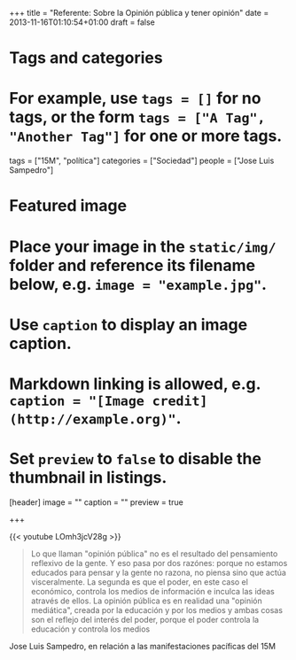 +++
title = "Referente: Sobre la Opinión pública y tener opinión"
date = 2013-11-16T01:10:54+01:00
draft = false

# Tags and categories
# For example, use `tags = []` for no tags, or the form `tags = ["A Tag", "Another Tag"]` for one or more tags.
tags = ["15M", "política"]
categories = ["Sociedad"]
people = ["Jose Luis Sampedro"]

# Featured image
# Place your image in the `static/img/` folder and reference its filename below, e.g. `image = "example.jpg"`.
# Use `caption` to display an image caption.
#   Markdown linking is allowed, e.g. `caption = "[Image credit](http://example.org)"`.
# Set `preview` to `false` to disable the thumbnail in listings.
[header]
image = ""
caption = ""
preview = true

+++

{{< youtube LOmh3jcV28g >}}

> Lo que llaman "opinión pública" no es el resultado del pensamiento reflexivo de la gente. Y eso pasa por dos razónes: porque no estamos educados para pensar y la gente no razona, no piensa sino que actúa visceralmente. La segunda es que el poder, en este caso el económico, controla los medios de información e inculca las ideas através de ellos. La opinión pública es en realidad una "opinión mediática", creada por la educación y por los medios y ambas cosas son el reflejo del interés del poder, porque el poder controla la educación y controla los medios

Jose Luis Sampedro, en relación a las manifestaciones pacíficas del 15M
